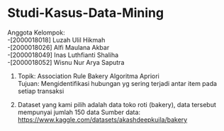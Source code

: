 # Studi-Kasus-Data-Mining

Anggota Kelompok:   
-[2000018018] Luzah Ulil Hikmah    
-[2000018026] Alfi Maulana Akbar   
-[2000018049] Inas Luthfianti Shaliha   
-[2000018052] Wisnu Nur Arya Saputra  

1. Topik: Association Rule Bakery Algoritma Apriori   
   Tujuan: Mengidentifikasi hubungan yg sering terjadi antar item pada setiap transaksi

2. Dataset yang kami pilih adalah data toko roti (bakery), data tersebut mempunyai jumlah 150 data
   Sumber data: https://www.kaggle.com/datasets/akashdeepkuila/bakery
